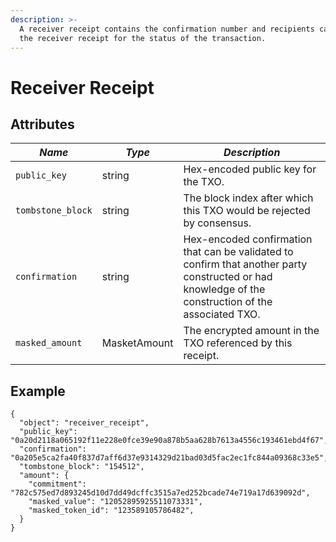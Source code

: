 ```yaml
---
description: >-
  A receiver receipt contains the confirmation number and recipients can poll
  the receiver receipt for the status of the transaction.
---
```


# Receiver Receipt

## Attributes

| _Name_            | _Type_       | _Description_                                                                                                                                        |
| ----------------- | ------------ | ---------------------------------------------------------------------------------------------------------------------------------------------------- |
| `public_key`      | string       | Hex-encoded public key for the TXO.                                                                                                                  |
| `tombstone_block` | string       | The block index after which this TXO would be rejected by consensus.                                                                                 |
| `confirmation`    | string       | Hex-encoded confirmation that can be validated to confirm that another party constructed or had knowledge of the construction of the associated TXO. |
| `masked_amount`   | MasketAmount | The encrypted amount in the TXO referenced by this receipt.                                                                                          |

## Example

```
{
  "object": "receiver_receipt",
  "public_key": "0a20d2118a065192f11e228e0fce39e90a878b5aa628b7613a4556c193461ebd4f67",
  "confirmation": "0a205e5ca2fa40f837d7aff6d37e9314329d21bad03d5fac2ec1fc844a09368c33e5",
  "tombstone_block": "154512",
  "amount": {
    "commitment": "782c575ed7d893245d10d7dd49dcffc3515a7ed252bcade74e719a17d639092d",
    "masked_value": "12052895925511073331",
    "masked_token_id": "123589105786482",
  }
}
```
